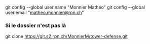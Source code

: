 git config --global user.name "Monnier Mathéo"
git config --global user.email "matheo.monnier@rpn.ch"

### Si le dossier n'est pas là

git clone https://git.s2.rpn.ch/MonnierM/tower-defense.git

